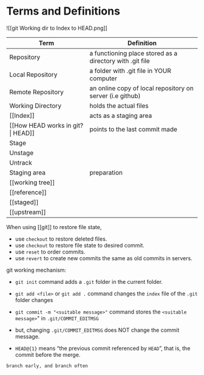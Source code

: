 # Terms and Definitions
![[git Working dir to Index to HEAD.png]]

| Term                               | Definition                                                |
| ---------------------------------- | --------------------------------------------------------- |
| Repository                         | a functioning place stored as a directory with .git file  |
| Local Repository                   | a folder with .git file in YOUR computer                  |
| Remote Repository                  | an online copy of local repository on server (i.e github) |
| Working Directory                  | holds the actual files                                    |
| [[Index]]                          | acts as a staging area                                    |
| [[How HEAD works in git? \| HEAD]] | points to the last commit made                            |
| Stage                              |                                                           |
| Unstage                            |                                                           |
| Untrack                            |                                                           |
| Staging area                       | preparation                                               |
| [[working tree]]                   |                                                           |
| [[reference]]                      |                                                           |
| [[staged]]                         |                                                           |
| [[upstream]]                       |                                                           |
When using [[git]] to restore file state,
- use `checkout` to restore deleted files.
- use `checkout` to restore file state to desired commit.
- use `reset` to order commits.
- use `revert` to create new commits the same as old commits in servers.

git working mechanism:
- `git init` command adds a `.git` folder in the current folder.
- `git add <file>` or `git add .` command changes the `index` file of the `.git` folder changes
- `git commit -m "<suitable message>"` command stores the `<suitable message>`" in `.git/COMMIT_EDITMSG`
- but, changing `.git/COMMIT_EDITMSG` does NOT change the commit message.

- `HEAD@{1}` means “the previous commit referenced by `HEAD`”, that is, the commit before the merge.
```
branch early, and branch often
```